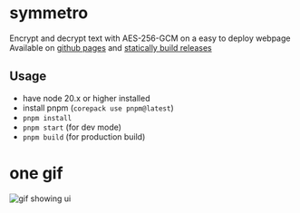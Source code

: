 # symmetro
Encrypt and decrypt text with AES-256-GCM on a easy to deploy webpage
Available on [github pages](https://colthreepv.github.io/symmetro/) and [statically build releases](https://github.com/colthreepv/symmetro/releases)

## Usage
- have node 20.x or higher installed
- install pnpm (`corepack use pnpm@latest`)
- `pnpm install`
- `pnpm start` (for dev mode)
- `pnpm build` (for production build)

# one gif
![gif showing ui](https://github.com/neutronstar03/symmetro/assets/2657230/c9da034a-9899-4c93-8a04-c5ac4d3dbbcd)
